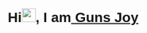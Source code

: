    <link rel="preconnect" href="https://fonts.googleapis.com" />
  <link rel="preconnect" href="https://fonts.gstatic.com" crossorigin />
  <link href="https://fonts.googleapis.com/css2?family=Poppins:wght@100;200;300;400;500;600;700;800&display=swap"
    rel="stylesheet" />
<div style="font-family:'Poppins',sans-serif;">
<h1 align="center">
 Hi<img src="https://media.giphy.com/media/hvRJCLFzcasrR4ia7z/giphy.gif" width="28"/>, I am<a target="_blank" href="javascript:void(0)"> Guns Joy</a>
 
</h1>

</div>
